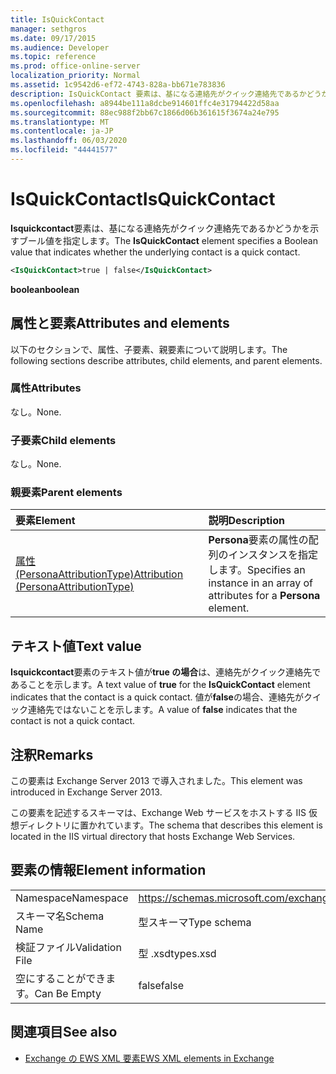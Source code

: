 ```yaml
---
title: IsQuickContact
manager: sethgros
ms.date: 09/17/2015
ms.audience: Developer
ms.topic: reference
ms.prod: office-online-server
localization_priority: Normal
ms.assetid: 1c9542d6-ef72-4743-828a-bb671e783836
description: IsQuickContact 要素は、基になる連絡先がクイック連絡先であるかどうかを示すブール値を指定します。
ms.openlocfilehash: a8944be111a8dcbe914601ffc4e31794422d58aa
ms.sourcegitcommit: 88ec988f2bb67c1866d06b361615f3674a24e795
ms.translationtype: MT
ms.contentlocale: ja-JP
ms.lasthandoff: 06/03/2020
ms.locfileid: "44441577"
---
```

# <a name="isquickcontact"></a><span data-ttu-id="a4b5e-103">IsQuickContact</span><span class="sxs-lookup"><span data-stu-id="a4b5e-103">IsQuickContact</span></span>

<span data-ttu-id="a4b5e-104">**Isquickcontact**要素は、基になる連絡先がクイック連絡先であるかどうかを示すブール値を指定します。</span><span class="sxs-lookup"><span data-stu-id="a4b5e-104">The **IsQuickContact** element specifies a Boolean value that indicates whether the underlying contact is a quick contact.</span></span> 
  
```XML
<IsQuickContact>true | false</IsQuickContact>
```

 <span data-ttu-id="a4b5e-105">**boolean**</span><span class="sxs-lookup"><span data-stu-id="a4b5e-105">**boolean**</span></span>
## <a name="attributes-and-elements"></a><span data-ttu-id="a4b5e-106">属性と要素</span><span class="sxs-lookup"><span data-stu-id="a4b5e-106">Attributes and elements</span></span>

<span data-ttu-id="a4b5e-107">以下のセクションで、属性、子要素、親要素について説明します。</span><span class="sxs-lookup"><span data-stu-id="a4b5e-107">The following sections describe attributes, child elements, and parent elements.</span></span>
  
### <a name="attributes"></a><span data-ttu-id="a4b5e-108">属性</span><span class="sxs-lookup"><span data-stu-id="a4b5e-108">Attributes</span></span>

<span data-ttu-id="a4b5e-109">なし。</span><span class="sxs-lookup"><span data-stu-id="a4b5e-109">None.</span></span>
  
### <a name="child-elements"></a><span data-ttu-id="a4b5e-110">子要素</span><span class="sxs-lookup"><span data-stu-id="a4b5e-110">Child elements</span></span>

<span data-ttu-id="a4b5e-111">なし。</span><span class="sxs-lookup"><span data-stu-id="a4b5e-111">None.</span></span>
  
### <a name="parent-elements"></a><span data-ttu-id="a4b5e-112">親要素</span><span class="sxs-lookup"><span data-stu-id="a4b5e-112">Parent elements</span></span>

|<span data-ttu-id="a4b5e-113">**要素**</span><span class="sxs-lookup"><span data-stu-id="a4b5e-113">**Element**</span></span>|<span data-ttu-id="a4b5e-114">**説明**</span><span class="sxs-lookup"><span data-stu-id="a4b5e-114">**Description**</span></span>|
|:-----|:-----|
|[<span data-ttu-id="a4b5e-115">属性 (PersonaAttributionType)</span><span class="sxs-lookup"><span data-stu-id="a4b5e-115">Attribution (PersonaAttributionType)</span></span>](attribution-personaattributiontype.md) <br/> |<span data-ttu-id="a4b5e-116">**Persona**要素の属性の配列のインスタンスを指定します。</span><span class="sxs-lookup"><span data-stu-id="a4b5e-116">Specifies an instance in an array of attributes for a **Persona** element.</span></span>  <br/> |
   
## <a name="text-value"></a><span data-ttu-id="a4b5e-117">テキスト値</span><span class="sxs-lookup"><span data-stu-id="a4b5e-117">Text value</span></span>

<span data-ttu-id="a4b5e-118">**Isquickcontact**要素のテキスト値が**true の場合**は、連絡先がクイック連絡先であることを示します。</span><span class="sxs-lookup"><span data-stu-id="a4b5e-118">A text value of **true** for the **IsQuickContact** element indicates that the contact is a quick contact.</span></span> <span data-ttu-id="a4b5e-119">値が**false**の場合、連絡先がクイック連絡先ではないことを示します。</span><span class="sxs-lookup"><span data-stu-id="a4b5e-119">A value of **false** indicates that the contact is not a quick contact.</span></span> 
  
## <a name="remarks"></a><span data-ttu-id="a4b5e-120">注釈</span><span class="sxs-lookup"><span data-stu-id="a4b5e-120">Remarks</span></span>

<span data-ttu-id="a4b5e-121">この要素は Exchange Server 2013 で導入されました。</span><span class="sxs-lookup"><span data-stu-id="a4b5e-121">This element was introduced in Exchange Server 2013.</span></span>
  
<span data-ttu-id="a4b5e-122">この要素を記述するスキーマは、Exchange Web サービスをホストする IIS 仮想ディレクトリに置かれています。</span><span class="sxs-lookup"><span data-stu-id="a4b5e-122">The schema that describes this element is located in the IIS virtual directory that hosts Exchange Web Services.</span></span>
  
## <a name="element-information"></a><span data-ttu-id="a4b5e-123">要素の情報</span><span class="sxs-lookup"><span data-stu-id="a4b5e-123">Element information</span></span>

|||
|:-----|:-----|
|<span data-ttu-id="a4b5e-124">Namespace</span><span class="sxs-lookup"><span data-stu-id="a4b5e-124">Namespace</span></span>  <br/> |https://schemas.microsoft.com/exchange/services/2006/types  <br/> |
|<span data-ttu-id="a4b5e-125">スキーマ名</span><span class="sxs-lookup"><span data-stu-id="a4b5e-125">Schema Name</span></span>  <br/> |<span data-ttu-id="a4b5e-126">型スキーマ</span><span class="sxs-lookup"><span data-stu-id="a4b5e-126">Type schema</span></span>  <br/> |
|<span data-ttu-id="a4b5e-127">検証ファイル</span><span class="sxs-lookup"><span data-stu-id="a4b5e-127">Validation File</span></span>  <br/> |<span data-ttu-id="a4b5e-128">型 .xsd</span><span class="sxs-lookup"><span data-stu-id="a4b5e-128">types.xsd</span></span>  <br/> |
|<span data-ttu-id="a4b5e-129">空にすることができます。</span><span class="sxs-lookup"><span data-stu-id="a4b5e-129">Can Be Empty</span></span>  <br/> |<span data-ttu-id="a4b5e-130">false</span><span class="sxs-lookup"><span data-stu-id="a4b5e-130">false</span></span>  <br/> |
   
## <a name="see-also"></a><span data-ttu-id="a4b5e-131">関連項目</span><span class="sxs-lookup"><span data-stu-id="a4b5e-131">See also</span></span>



- [<span data-ttu-id="a4b5e-132">Exchange の EWS XML 要素</span><span class="sxs-lookup"><span data-stu-id="a4b5e-132">EWS XML elements in Exchange</span></span>](ews-xml-elements-in-exchange.md)


